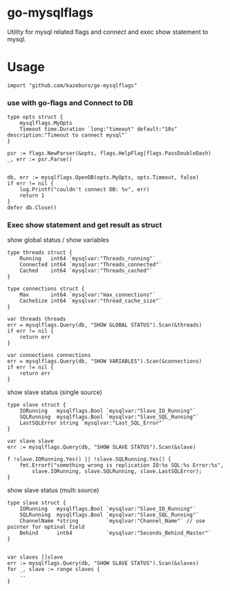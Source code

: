 # go-mysqlflags

Utility for mysql related flags and connect and exec show statement to mysql.

# Usage

```
import "github.com/kazeburo/go-mysqlflags"
```

### use with go-flags and Connect to DB

```
type opts struct {
	mysqlflags.MyOpts
	Timeout time.Duration `long:"timeout" default:"10s" description:"Timeout to connect mysql"`
}

psr := flags.NewParser(&opts, flags.HelpFlag|flags.PassDoubleDash)
_, err := psr.Parse()


db, err := mysqlflags.OpenDB(opts.MyOpts, opts.Timeout, false)
if err != nil {
	log.Printf("couldn't connect DB: %v", err)
	return 1
}
defer db.Close()
```

### Exec show statement and get result as struct

show global status / show variables

```
type threads struct {
	Running   int64 `mysqlvar:"Threads_running"`
	Connected int64 `mysqlvar:"Threads_connected"`
	Cached    int64 `mysqlvar:"Threads_cached"`
}

type connections struct {
	Max       int64 `mysqlvar:"max_connections"`
	CacheSize int64 `mysqlvar:"thread_cache_size"`
}

var threads threads
err = mysqlflags.Query(db, "SHOW GLOBAL STATUS").Scan(&threads)
if err != nil {
	return err
}

var connections connections
err = mysqlflags.Query(db, "SHOW VARIABLES").Scan(&connections)
if err != nil {
	return err
}
```

show slave status (single source)

```
type slave struct {
	IORunning   mysqlflags.Bool `mysqlvar:"Slave_IO_Running"`
	SQLRunning  mysqlflags.Bool `mysqlvar:"Slave_SQL_Running"`
    LastSQLError string `mysqlvar:"Last_SQL_Error"`
}

var slave slave
err := mysqlflags.Query(db, "SHOW SLAVE STATUS").Scan(&slave)

f !slave.IORunning.Yes() || !slave.SQLRunning.Yes() {
    fmt.Errorf("something wrong is replication IO:%s SQL:%s Error:%s",
        slave.IORunning, slave.SQLRunning, slave.LastSQLError);
}

```


show slave status (multi source)

```
type slave struct {
	IORunning   mysqlflags.Bool `mysqlvar:"Slave_IO_Running"`
	SQLRunning  mysqlflags.Bool `mysqlvar:"Slave_SQL_Running"`
	ChannelName *string         `mysqlvar:"Channel_Name"` // use pointer for optinal field
	Behind      int64           `mysqlvar:"Seconds_Behind_Master"`
}


var slaves []slave
err := mysqlflags.Query(db, "SHOW SLAVE STATUS").Scan(&slaves)
for _, slave := range slaves {
    ..
}
```

